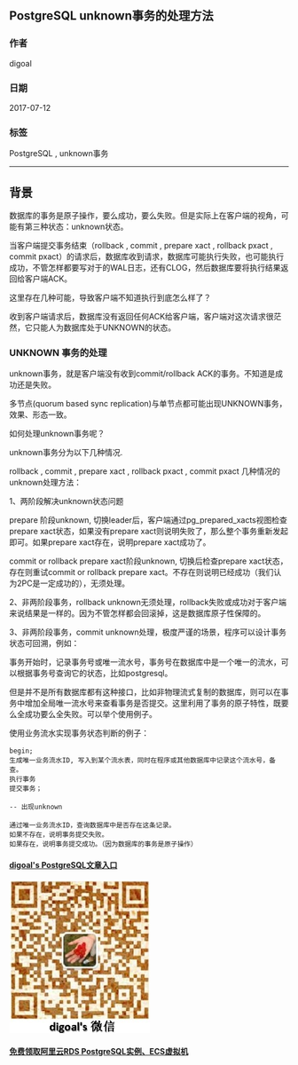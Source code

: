 ## PostgreSQL unknown事务的处理方法  
                                                        
### 作者                    
digoal                    
                     
### 日期                    
2017-07-12                    
                           
### 标签                    
PostgreSQL , unknown事务   
                    
----                    
                       
## 背景      
数据库的事务是原子操作，要么成功，要么失败。但是实际上在客户端的视角，可能有第三种状态：unknown状态。  
  
当客户端提交事务结束（rollback , commit , prepare xact , rollback pxact , commit pxact）的请求后，数据库收到请求，数据库可能执行失败，也可能执行成功，不管怎样都要写对于的WAL日志，还有CLOG，然后数据库要将执行结果返回给客户端ACK。  
  
这里存在几种可能，导致客户端不知道执行到底怎么样了？  
  
收到客户端请求后，数据库没有返回任何ACK给客户端，客户端对这次请求很茫然，它只能人为数据库处于UNKNOWN的状态。  
  
### UNKNOWN 事务的处理    
unknown事务，就是客户端没有收到commit/rollback ACK的事务。不知道是成功还是失败。    
    
多节点(quorum based sync replication)与单节点都可能出现UNKNOWN事务，效果、形态一致。    
    
如何处理unknown事务呢？    
    
unknown事务分为以下几种情况.    
    
rollback , commit , prepare xact , rollback pxact , commit pxact 几种情况的unknown处理方法：    
    
1、两阶段解决unknown状态问题    
    
prepare 阶段unknown, 切换leader后，客户端通过pg_prepared_xacts视图检查prepare xact状态，如果没有prepare xact则说明失败了，那么整个事务重新发起即可。如果prepare xact存在，说明prepare xact成功了。    
    
commit or rollback prepare xact阶段unknown, 切换后检查prepare xact状态，存在则重试commit or rollback prepare xact。不存在则说明已经成功（我们认为2PC是一定成功的），无须处理。    
    
2、非两阶段事务，rollback unknown无须处理，rollback失败或成功对于客户端来说结果是一样的。因为不管怎样都会回滚掉，这是数据库原子性保障的。    
    
3、非两阶段事务，commit unknown处理，极度严谨的场景，程序可以设计事务状态可回溯，例如：  
  
事务开始时，记录事务号或唯一流水号，事务号在数据库中是一个唯一的流水，可以根据事务号查询它的状态，比如postgresql。  
  
但是并不是所有数据库都有这种接口，比如非物理流式复制的数据库，则可以在事务中增加全局唯一流水号来查看事务是否提交。这里利用了事务的原子特性，既要么全成功要么全失败。可以举个使用例子。    
  
使用业务流水实现事务状态判断的例子：  
  
```  
begin;  
生成唯一业务流水ID, 写入到某个流水表，同时在程序或其他数据库中记录这个流水号，备查。  
执行事务  
提交事务；  
  
-- 出现unknown  
  
通过唯一业务流水ID，查询数据库中是否存在这条记录。  
如果不存在，说明事务提交失败。  
如果存在，说明事务提交成功。（因为数据库的事务是原子操作）  
```  
    
  
  
  
  
  
  
  
  
  
  
  
  
  
  
  
#### [digoal's PostgreSQL文章入口](https://github.com/digoal/blog/blob/master/README.md "22709685feb7cab07d30f30387f0a9ae")
  
  
![digoal's weixin](../pic/digoal_weixin.jpg "f7ad92eeba24523fd47a6e1a0e691b59")
  
  
  
  
  
  
  
  
#### [免费领取阿里云RDS PostgreSQL实例、ECS虚拟机](https://www.aliyun.com/database/postgresqlactivity "57258f76c37864c6e6d23383d05714ea")
  
